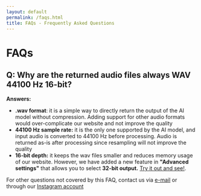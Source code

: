 ```yaml
---
layout: default
permalink: /faqs.html
title: FAQs - Frequently Asked Questions
---
```


# FAQs

## **Q: Why are the returned audio files always WAV 44100 Hz 16-bit?**

**Answers:**
* **.wav format**: it is a simple way to directly return the output of the AI model without compression. Adding support for other audio formats would over-complicate our website and not improve the quality
* **44100 Hz sample rate:** it is the only one supported by the AI model, and input audio is converted to 44100 Hz before processing. Audio is returned as-is after processing since resampling will not improve the quality
* **16-bit depth:** it keeps the wav files smaller and reduces memory usage of our website. However, we have added a new feature in **"Advanced settings"** that allows you to select **32-bit output.** [Try it out and see!](/#demixer-app).

For other questions not covered by this FAQ, contact us via [e-mail](mailto:contact@freemusicdemixer.com) or through our [Instagram account](https://www.instagram.com/musicdemixer/)
